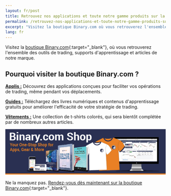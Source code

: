 ```yaml
---
layout: fr/post
title: Retrouvez nos applications et toute notre gamme produits sur la boutique Binary.com !
permalink: /retrouvez-nos-applications-et-toute-notre-gamme-produits-sur-la-boutique-binarycom/
excerpt: "Visitez la boutique Binary.com où vous retrouverez l'ensemble des outils de trading, supports d'apprentissage et articles de notre marque...."
lang: fr 
---
```


Visitez la [boutique Binary.com](https://shop.binary.com/?utm_source=blog&utm_medium=social&utm_content=EN&utm_campaign=whatsnew){:target="_blank"}, où vous retrouverez l'ensemble des outils de trading, supports d'apprentissage et articles de notre marque.

<h2>Pourquoi visiter la boutique Binary.com ?</h2>


**<a href="https://shop.binary.com/collections/applications?utm_source=blog&utm_medium=social&utm_content=EN&utm_campaign=whatsnew" target="_blank">Applis :</a>** Découvrez des applications conçues pour faciliter vos opérations de trading, même pendant vos déplacements.<br>

**<a href="https://shop.binary.com/collections/guides?utm_source=blog&utm_medium=social&utm_content=EN&utm_campaign=whatsnew" target="_blank">Guides :</a>** Téléchargez des livres numériques et contenus d'apprentissage gratuits pour améliorer l'efficacité de votre stratégie de trading.<br>

**<a href="https://shop.binary.com/collections/apparels?utm_source=blog&utm_medium=social&utm_content=EN&utm_campaign=whatsnew" target="_blank">Vêtements :</a>** Une collection de t-shirts colorés, qui sera bientôt complétée par de nombreux autres articles.


<a href="https://shop.binary.com/collections/all?utm_source=blog&utm_medium=social&utm_content=EN&utm_campaign=whatsnew" target="_blank"><img src="/images/binary-shop-email-image-01.jpg" alt=""></a>

Ne la manquez pas. [Rendez-vous dès maintenant sur la boutique Binary.com](https://shop.binary.com/collections/all?utm_source=blog&utm_medium=social&utm_content=EN&utm_campaign=whatsnew){:target="_blank"}.

